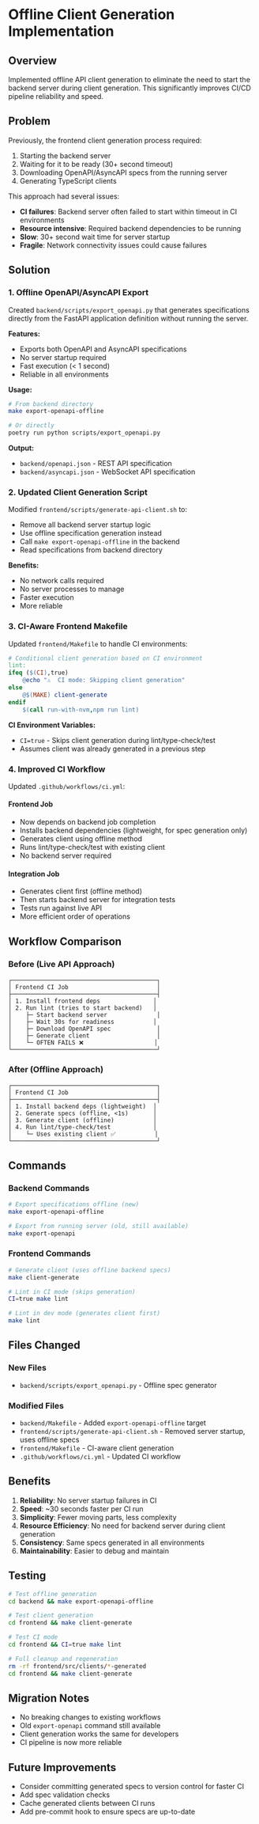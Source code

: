 # Offline Client Generation Implementation

## Overview

Implemented offline API client generation to eliminate the need to start the backend server during client generation. This significantly improves CI/CD pipeline reliability and speed.

## Problem

Previously, the frontend client generation process required:
1. Starting the backend server
2. Waiting for it to be ready (30+ second timeout)
3. Downloading OpenAPI/AsyncAPI specs from the running server
4. Generating TypeScript clients

This approach had several issues:
- **CI failures**: Backend server often failed to start within timeout in CI environments
- **Resource intensive**: Required backend dependencies to be running
- **Slow**: 30+ second wait time for server startup
- **Fragile**: Network connectivity issues could cause failures

## Solution

### 1. Offline OpenAPI/AsyncAPI Export

Created `backend/scripts/export_openapi.py` that generates specifications directly from the FastAPI application definition without running the server.

**Features:**
- Exports both OpenAPI and AsyncAPI specifications
- No server startup required
- Fast execution (< 1 second)
- Reliable in all environments

**Usage:**
```bash
# From backend directory
make export-openapi-offline

# Or directly
poetry run python scripts/export_openapi.py
```

**Output:**
- `backend/openapi.json` - REST API specification
- `backend/asyncapi.json` - WebSocket API specification

### 2. Updated Client Generation Script

Modified `frontend/scripts/generate-api-client.sh` to:
- Remove all backend server startup logic
- Use offline specification generation instead
- Call `make export-openapi-offline` in the backend
- Read specifications from backend directory

**Benefits:**
- No network calls required
- No server processes to manage
- Faster execution
- More reliable

### 3. CI-Aware Frontend Makefile

Updated `frontend/Makefile` to handle CI environments:

```makefile
# Conditional client generation based on CI environment
lint:
ifeq ($(CI),true)
	@echo "⚠️  CI mode: Skipping client generation"
else
	@$(MAKE) client-generate
endif
	$(call run-with-nvm,npm run lint)
```

**CI Environment Variables:**
- `CI=true` - Skips client generation during lint/type-check/test
- Assumes client was already generated in a previous step

### 4. Improved CI Workflow

Updated `.github/workflows/ci.yml`:

#### Frontend Job
- Now depends on backend job completion
- Installs backend dependencies (lightweight, for spec generation only)
- Generates client using offline method
- Runs lint/type-check/test with existing client
- No backend server required

#### Integration Job
- Generates client first (offline method)
- Then starts backend server for integration tests
- Tests run against live API
- More efficient order of operations

## Workflow Comparison

### Before (Live API Approach)

```
┌─────────────────────────────────────────┐
│ Frontend CI Job                         │
├─────────────────────────────────────────┤
│ 1. Install frontend deps               │
│ 2. Run lint (tries to start backend)   │
│    ├─ Start backend server              │
│    ├─ Wait 30s for readiness           │
│    ├─ Download OpenAPI spec             │
│    ├─ Generate client                   │
│    └─ OFTEN FAILS ❌                    │
└─────────────────────────────────────────┘
```

### After (Offline Approach)

```
┌─────────────────────────────────────────┐
│ Frontend CI Job                         │
├─────────────────────────────────────────┤
│ 1. Install backend deps (lightweight)  │
│ 2. Generate specs (offline, <1s)       │
│ 3. Generate client (offline)           │
│ 4. Run lint/type-check/test            │
│    └─ Uses existing client ✅           │
└─────────────────────────────────────────┘
```

## Commands

### Backend Commands

```bash
# Export specifications offline (new)
make export-openapi-offline

# Export from running server (old, still available)
make export-openapi
```

### Frontend Commands

```bash
# Generate client (uses offline backend specs)
make client-generate

# Lint in CI mode (skips generation)
CI=true make lint

# Lint in dev mode (generates client first)
make lint
```

## Files Changed

### New Files
- `backend/scripts/export_openapi.py` - Offline spec generator

### Modified Files
- `backend/Makefile` - Added `export-openapi-offline` target
- `frontend/scripts/generate-api-client.sh` - Removed server startup, uses offline specs
- `frontend/Makefile` - CI-aware client generation
- `.github/workflows/ci.yml` - Updated CI workflow

## Benefits

1. **Reliability**: No server startup failures in CI
2. **Speed**: ~30 seconds faster per CI run
3. **Simplicity**: Fewer moving parts, less complexity
4. **Resource Efficiency**: No need for backend server during client generation
5. **Consistency**: Same specs generated in all environments
6. **Maintainability**: Easier to debug and maintain

## Testing

```bash
# Test offline generation
cd backend && make export-openapi-offline

# Test client generation
cd frontend && make client-generate

# Test CI mode
cd frontend && CI=true make lint

# Full cleanup and regeneration
rm -rf frontend/src/clients/*-generated
cd frontend && make client-generate
```

## Migration Notes

- No breaking changes to existing workflows
- Old `export-openapi` command still available
- Client generation works the same for developers
- CI pipeline is now more reliable

## Future Improvements

- Consider committing generated specs to version control for faster CI
- Add spec validation checks
- Cache generated clients between CI runs
- Add pre-commit hook to ensure specs are up-to-date
